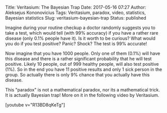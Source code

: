 Title: Veritasium: The Bayesian Trap
Date: 2017-05-16 07:27
Author: Aleksejus Kononovicius
Tags: Veritasium, paradox, video, statistics, Bayesian statistics
Slug: veritasium-bayesian-trap
Status: published

Imagine
during your routine checkup a doctor randomly suggests you to take a
test, which would tell (with 99% accuracy) if you have a rather rare
disease (only 0.1% people have it). Is it worth to be curious? What
would you do if you test positive? Panic? Shock? The test is 99%
accurate!

Now imagine that you have 1000 people. Only one of them (0.1%) will have
this disease and there is a rather significant probability that he will
test positive. Likely 10 people, out of 999 healthy people, will also
test positive (1%). So in the end you have 11 positive results and only
1 sick person in the group. So actually there is only 9% chance that you
actually have this disease.

This "paradox" is not a mathematical paradox, nor its a mathematical
trick. It is actually Bayesian trap! More on it in the following video
by Veritasium.

[youtube v="R13BD8qKeTg"]
